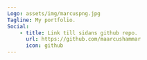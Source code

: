 ```yaml
---
Logo: assets/img/marcuspng.jpg
Tagline: My portfolio.
Social:
    - title: Link till sidans github repo.
      url: https://github.com/maarcushammar
      icon: github
---
```

